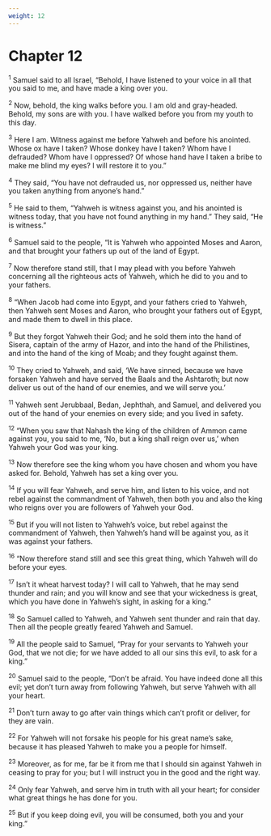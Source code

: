 ```yaml
---
weight: 12
---
```


# Chapter 12

<sup>1</sup> Samuel said to all Israel, “Behold, I have listened to your voice in all that you said to me, and have made a king over you. 

<sup>2</sup> Now, behold, the king walks before you. I am old and gray-headed. Behold, my sons are with you. I have walked before you from my youth to this day. 

<sup>3</sup> Here I am. Witness against me before Yahweh and before his anointed. Whose ox have I taken? Whose donkey have I taken? Whom have I defrauded? Whom have I oppressed? Of whose hand have I taken a bribe to make me blind my eyes? I will restore it to you.” 

<sup>4</sup> They said, “You have not defrauded us, nor oppressed us, neither have you taken anything from anyone’s hand.” 

<sup>5</sup> He said to them, “Yahweh is witness against you, and his anointed is witness today, that you have not found anything in my hand.” They said, “He is witness.” 

<sup>6</sup> Samuel said to the people, “It is Yahweh who appointed Moses and Aaron, and that brought your fathers up out of the land of Egypt. 

<sup>7</sup> Now therefore stand still, that I may plead with you before Yahweh concerning all the righteous acts of Yahweh, which he did to you and to your fathers. 

<sup>8</sup> “When Jacob had come into Egypt, and your fathers cried to Yahweh, then Yahweh sent Moses and Aaron, who brought your fathers out of Egypt, and made them to dwell in this place. 

<sup>9</sup> But they forgot Yahweh their God; and he sold them into the hand of Sisera, captain of the army of Hazor, and into the hand of the Philistines, and into the hand of the king of Moab; and they fought against them. 

<sup>10</sup> They cried to Yahweh, and said, ‘We have sinned, because we have forsaken Yahweh and have served the Baals and the Ashtaroth; but now deliver us out of the hand of our enemies, and we will serve you.’ 

<sup>11</sup> Yahweh sent Jerubbaal, Bedan, Jephthah, and Samuel, and delivered you out of the hand of your enemies on every side; and you lived in safety. 

<sup>12</sup> “When you saw that Nahash the king of the children of Ammon came against you, you said to me, ‘No, but a king shall reign over us,’ when Yahweh your God was your king. 

<sup>13</sup> Now therefore see the king whom you have chosen and whom you have asked for. Behold, Yahweh has set a king over you. 

<sup>14</sup> If you will fear Yahweh, and serve him, and listen to his voice, and not rebel against the commandment of Yahweh, then both you and also the king who reigns over you are followers of Yahweh your God. 

<sup>15</sup> But if you will not listen to Yahweh’s voice, but rebel against the commandment of Yahweh, then Yahweh’s hand will be against you, as it was against your fathers. 

<sup>16</sup> “Now therefore stand still and see this great thing, which Yahweh will do before your eyes. 

<sup>17</sup> Isn’t it wheat harvest today? I will call to Yahweh, that he may send thunder and rain; and you will know and see that your wickedness is great, which you have done in Yahweh’s sight, in asking for a king.” 

<sup>18</sup> So Samuel called to Yahweh, and Yahweh sent thunder and rain that day. Then all the people greatly feared Yahweh and Samuel. 

<sup>19</sup> All the people said to Samuel, “Pray for your servants to Yahweh your God, that we not die; for we have added to all our sins this evil, to ask for a king.” 

<sup>20</sup> Samuel said to the people, “Don’t be afraid. You have indeed done all this evil; yet don’t turn away from following Yahweh, but serve Yahweh with all your heart. 

<sup>21</sup> Don’t turn away to go after vain things which can’t profit or deliver, for they are vain. 

<sup>22</sup> For Yahweh will not forsake his people for his great name’s sake, because it has pleased Yahweh to make you a people for himself. 

<sup>23</sup> Moreover, as for me, far be it from me that I should sin against Yahweh in ceasing to pray for you; but I will instruct you in the good and the right way. 

<sup>24</sup> Only fear Yahweh, and serve him in truth with all your heart; for consider what great things he has done for you. 

<sup>25</sup> But if you keep doing evil, you will be consumed, both you and your king.” 


